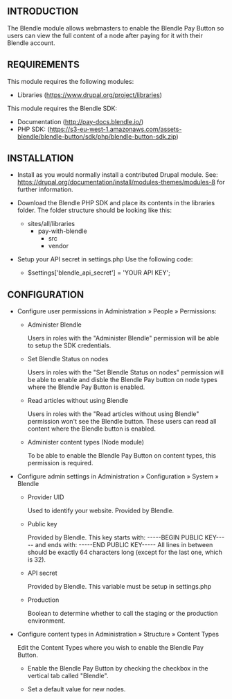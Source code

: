 INTRODUCTION
------------

The Blendle module allows webmasters to enable the Blendle Pay Button so users
can view the full content of a node after paying for it with their Blendle
account.

REQUIREMENTS
------------

This module requires the following modules:

 * Libraries (https://www.drupal.org/project/libraries)

This module requires the Blendle SDK:

 * Documentation (http://pay-docs.blendle.io/)
 * PHP SDK: (https://s3-eu-west-1.amazonaws.com/assets-blendle/blendle-button/sdk/php/blendle-button-sdk.zip)


INSTALLATION
------------

 * Install as you would normally install a contributed Drupal module. See:
   https://drupal.org/documentation/install/modules-themes/modules-8
   for further information.

 * Download the Blendle PHP SDK and place its contents in the libraries
   folder. The folder structure should be looking like this:

   - sites/all/libraries
     - pay-with-blendle
       - src
       - vendor

 * Setup your API secret in settings.php
   Use the following code:

   - $settings['blendle_api_secret'] = 'YOUR API KEY';


CONFIGURATION
-------------

 * Configure user permissions in Administration » People » Permissions:

   - Administer Blendle

     Users in roles with the "Administer Blendle" permission will be able to
     setup the SDK credentials.

   - Set Blendle Status on nodes

     Users in roles with the "Set Blendle Status on nodes" permission will be
     able to enable and disble the Blendle Pay button on node types where the
     Blendle Pay Button is enabled.

   - Read articles without using Blendle

     Users in roles with the "Read articles without using Blendle" permission
     won't see the Blendle button. These users can read all content where the
     Blendle button is enabled.

   - Administer content types (Node module)

     To be able to enable the Blendle Pay Button on content types, this
     permission is required.

 * Configure admin settings in Administration » Configuration » System » Blendle

   - Provider UID

     Used to identify your website. Provided by Blendle.

   - Public key

     Provided by Blendle. This key starts with:
       -----BEGIN PUBLIC KEY-----
     and ends with:
       -----END PUBLIC KEY-----
     All lines in between should be exactly 64 characters long (except for the
     last one, which is 32).

   - API secret

     Provided by Blendle. This variable must be setup in settings.php

   - Production

     Boolean to determine whether to call the staging or the production
     environment.

 * Configure content types in Administration » Structure » Content Types

   Edit the Content Types where you wish to enable the Blendle Pay Button.

   - Enable the Blendle Pay Button by checking the checkbox in the vertical tab
     called "Blendle".

   - Set a default value for new nodes.
